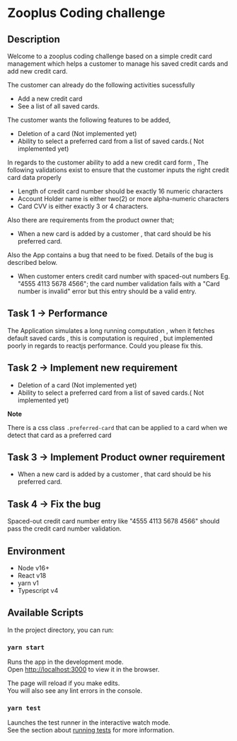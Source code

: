 # Zooplus Coding challenge
## Description
Welcome to a zooplus coding challenge based on a simple credit card management which helps a customer to manage his saved credit cards and add new credit card.

The customer can already do the following activities sucessfully

- Add a new credit card
- See a list of all saved cards.

The customer wants the following features to be added,
- Deletion of a card (Not implemented yet)
- Ability to select a preferred card from a list of saved cards.( Not implemented yet)

In regards to the customer ability to add a new credit card form , The following validations exist to ensure that the customer inputs 
the right credit card data properly

- Length of credit card number should be exactly 16 numeric characters
- Account Holder name is either two(2) or more alpha-numeric characters
- Card CVV is either exactly 3 or 4 characters.


Also there are requirements from the product owner that;
- When a new card is added by a customer , that card should be his preferred card.

Also the App contains a bug that need to be fixed.
Details of the bug is described below.

- When customer enters credit card number with spaced-out numbers  Eg.  "4555 4113 5678 4566"; the card number validation fails with a "Card number is invalid" error but this entry should be a valid entry.



## Task 1 -> Performance 

The Application simulates a long running computation , when it fetches default saved cards , this is computation is required , but implemented poorly in regards to reactjs performance. Could you please fix this.


## Task 2 -> Implement new requirement

- Deletion of a card (Not implemented yet)
- Ability to select a preferred card from a list of saved cards.( Not implemented yet) 

**Note** 

There is a css class `.preferred-card` that can be applied to a card when we detect that card as a preferred card

## Task 3 -> Implement Product owner requirement

- When a new card is added by a customer , that card should be his preferred card.


## Task 4 -> Fix the bug

Spaced-out credit card number entry like "4555 4113 5678 4566" should pass the credit card number validation.



##  Environment
- Node v16+
- React v18
- yarn v1
- Typescript v4

## Available Scripts

In the project directory, you can run:

### `yarn start`

Runs the app in the development mode.\
Open [http://localhost:3000](http://localhost:3000) to view it in the browser.

The page will reload if you make edits.\
You will also see any lint errors in the console.

### `yarn test`

Launches the test runner in the interactive watch mode.\
See the section about [running tests](https://facebook.github.io/create-react-app/docs/running-tests) for more information.

